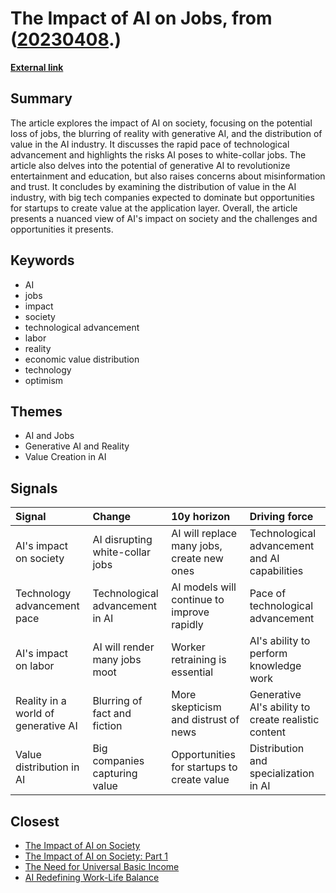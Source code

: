 # __The Impact of AI on Jobs__, from ([20230408](https://kghosh.substack.com/p/20230408).)

__[External link](https://digitalnative.substack.com/p/will-ai-take-our-jobs-exploring-ais)__



## Summary

The article explores the impact of AI on society, focusing on the potential loss of jobs, the blurring of reality with generative AI, and the distribution of value in the AI industry. It discusses the rapid pace of technological advancement and highlights the risks AI poses to white-collar jobs. The article also delves into the potential of generative AI to revolutionize entertainment and education, but also raises concerns about misinformation and trust. It concludes by examining the distribution of value in the AI industry, with big tech companies expected to dominate but opportunities for startups to create value at the application layer. Overall, the article presents a nuanced view of AI's impact on society and the challenges and opportunities it presents.

## Keywords

* AI
* jobs
* impact
* society
* technological advancement
* labor
* reality
* economic value distribution
* technology
* optimism

## Themes

* AI and Jobs
* Generative AI and Reality
* Value Creation in AI

## Signals

| Signal                              | Change                          | 10y horizon                                | Driving force                                       |
|:------------------------------------|:--------------------------------|:-------------------------------------------|:----------------------------------------------------|
| AI's impact on society              | AI disrupting white-collar jobs | AI will replace many jobs, create new ones | Technological advancement and AI capabilities       |
| Technology advancement pace         | Technological advancement in AI | AI models will continue to improve rapidly | Pace of technological advancement                   |
| AI's impact on labor                | AI will render many jobs moot   | Worker retraining is essential             | AI's ability to perform knowledge work              |
| Reality in a world of generative AI | Blurring of fact and fiction    | More skepticism and distrust of news       | Generative AI's ability to create realistic content |
| Value distribution in AI            | Big companies capturing value   | Opportunities for startups to create value | Distribution and specialization in AI               |

## Closest

* [The Impact of AI on Society](87709d0e31dee725ec1f54b7f4facbc4)
* [The Impact of AI on Society: Part 1](cf119665e47c7434e3e3c54dbbc585e3)
* [The Need for Universal Basic Income](550efa34f0d3da2d8dc49d97f98859d9)
* [AI Redefining Work-Life Balance](bc5ff4c170f1f63b34eb7ca70775d8d7)